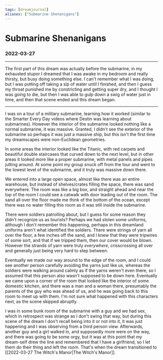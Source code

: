 ```yaml
---
tags: [dreamjournal]
aliases: ["Submarine Shenanigans"]
---
```


# Submarine Shenanigans
### 2022-03-27
---

The first part of this dream was actually before the submarine, in my exhausted stupor I dreamed that I was awake in my bedroom and really thirsty, but busy doing something else. I can't remember what I was doing, but I was putting off taking a sip of water until I finished, and then I guess my throat punished me by constricting and getting super dry, and I thought I was going to die, but then I was able to gulp down a swig of water just in time, and then that scene ended and this dream began.

---

I was on a tour of a military submarine, learning how it worked (similar to the Smarter Every Day videos where Destin was learning about submarines). However the interior of the submarine looked nothing like a normal submarine, it was massive. Granted, I didn't see the exterior of the submarine so perhaps it was just a massive ship, but this isn't the first time my dreamscapes were non-Euclidean geometries.

In some areas the interior looked like the Titanic, with red carpets and beautiful double staircases that curved down to the next level, but in other areas it looked more like a proper submarine, with metal panels and pipes jutting around. At some point my group snuck off from the tour and went to the lowest level of the submarine, and it truly was massive down there.

We entered into a large open space, almost like there was an entire warehouse, but instead of shelves/crates filling the space, there was sand everywhere. The room was like a big box, and straight ahead and near the top of the room I could see a catwalk with door leading out of the room. The sand all over the floor made me think of the bottom of the ocean, except there was no water filling this room as it was still inside the submarine.

There were soldiers patrolling about, but I guess for some reason they didn't recognize us as tourists? Perhaps we had stolen some uniforms, although I don't remember this happening, perhaps in this dreamland uniforms aren't what identified the soldiers. There were strings of yarn all over the floor, a few inches off the sand, and I knew that they were tripwires of some sort, and that if we tripped them, then our cover would be blown. However the strands of yarn were truly *everywhere*, crisscrossing all over and generally just being very hard to step between.

Eventually we made our way around to the edge of the room, and I could see another person carefully avoiding the yarns just like us, whereas the soldiers were walking around calmly as if the yarns weren't even there, so I assumed that this person also wasn't supposed to be down here. Eventually we came upon a corner of the room that looked like the interior of some domestic kitchen, and there was a man and a woman there, presumably the parents of the guy who was ahead of us, and he was going back to this room to meet up with them. I'm not sure what happened with this characters next, as the scene skipped abruptly.

I was in some bunk room of the submarine with a guy and we had sex, which in retrospect was strange as I don't swing that way, but during this scene of the dream I don't recall being into it or not into it, it was just happening and I was observing from a third person view. Afterwards, another guy and a girl walked in, and supposedly more were on the way, and there was going to be some orgy, but it was at this point that my dream-self drew the line and remembered that I have a girlfriend, so I let them do their thing and left the room. That's when the dream transitioned to [[2022-03-27 The Witch's Manor|The Witch's Manor]].